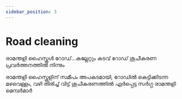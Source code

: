 ```yaml
---
sidebar_position: 3
---
```

# Road cleaning

രാമന്തളി ഹൈസ്കൂൾ റോഡ്...കല്ലേറ്റും കടവ് റോഡ് ശുചീകരണ പ്രവർത്തനത്തിൽ നിന്നും

രാമന്തളി ഹൈസ്കൂളിന് സമീപം അപകടമായി, റോഡിൽ കെട്ടിക്കിടന്ന മഴവെള്ളം, വഴി തിരിച്ച് വിട്ട് ശുചീകരണത്തിൽ ഏർപ്പെട്ട സർഗ്ഗ രാമന്തളി മെമ്പർമാർ